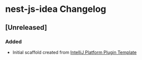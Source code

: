 <!-- Keep a Changelog guide -> https://keepachangelog.com -->

# nest-js-idea Changelog

## [Unreleased]
### Added
- Initial scaffold created from [IntelliJ Platform Plugin Template](https://github.com/JetBrains/intellij-platform-plugin-template)
